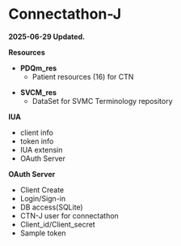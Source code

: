 # Connectathon-J
**2025-06-29 Updated.**

**Resources**
+ **PDQm_res**
  + Patient resources (16) for CTN

* **SVCM_res**
  * DataSet for SVMC Terminology repository

**IUA**  
  + client info  
  + token info  
  + IUA extensin  
  + OAuth Server  

**OAuth Server**  
  * Client Create  
  * Login/Sign-in  
  * DB access(SQLite)  
  * CTN-J user for connectathon  
  * Client_id/Client_secret  
  * Sample token  

    
